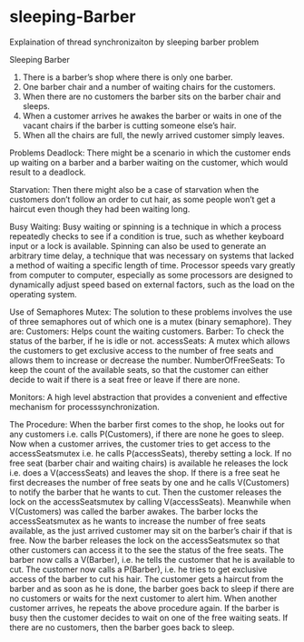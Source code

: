 sleeping-Barber
===============

Explaination of thread synchronizaiton by sleeping barber problem

Sleeping Barber

1.	There is a barber’s shop where there is only one barber.
2.	One barber chair and a number of waiting chairs for the customers.
3.	When there are no customers the barber sits on the barber chair and sleeps. 
4.	When a customer arrives he awakes the barber or waits in one of the vacant chairs if the barber is cutting someone else’s hair.
5.	When all the chairs are full, the newly arrived customer simply leaves.

Problems
Deadlock:
There might be a scenario in which the customer ends up waiting on a barber and a barber waiting on the customer, which would result to a deadlock.

Starvation:
Then there might also be a case of starvation when the customers don’t follow an order to cut hair, as some people won’t get a haircut even though they had been waiting long.

Busy Waiting:
Busy waiting or spinning is a technique in which a process repeatedly checks to see if a condition is true, such as whether keyboard input or a lock is available. Spinning can also be used to generate an arbitrary time delay, a technique that was necessary on systems that lacked a method of waiting a specific length of time. Processor speeds vary greatly from computer to computer, especially as some processors are designed to dynamically adjust speed based on external factors, such as the load on the operating system.



Use of Semaphores
Mutex:
The solution to these problems involves the use of three semaphores out of which one is a mutex (binary semaphore). They are:
Customers: Helps count the waiting customers.
 Barber: To check the status of the barber, if he is idle or not.
accessSeats: A mutex which allows the customers to get exclusive access to the number of free seats and allows them to increase or decrease the number.
NumberOfFreeSeats: To keep the count of the available seats, so that the customer can either decide to wait if there is a seat free or leave if there are none.

Monitors:
A high level abstraction that provides a convenient and effective mechanism for processsynchronization.


The Procedure:
 When the barber first comes to the shop, he looks out for any customers i.e. calls P(Customers), if there are none he goes to sleep.
    Now when a customer arrives, the customer tries to get access to the accessSeatsmutex i.e. he calls P(accessSeats), thereby setting a lock.
    If no free seat (barber chair and waiting chairs) is available he releases the lock i.e. does a V(accessSeats) and leaves the shop.
    If there is a free seat he first decreases the number of free seats by one and he calls V(Customers) to notify the barber that he wants to cut.
    Then the customer releases the lock on the accessSeatsmutex by calling V(accessSeats).
    Meanwhile when V(Customers) was called the barber awakes.
    The barber locks the accessSeatsmutex as he wants to increase the number of free seats available, as the just arrived customer may sit on the barber’s chair if that is free.
    Now the barber releases the lock on the accessSeatsmutex so that other customers can access it to the see the status of the free seats.
    The barber now calls a V(Barber), i.e. he tells the customer that he is available to cut.
    The customer now calls a P(Barber), i.e. he tries to get exclusive access of the barber to cut his hair.
    The customer gets a haircut from the barber and as soon as he is done, the barber goes back to sleep if there are no customers or waits for the next customer to alert him.
    When another customer arrives, he repeats the above procedure again.
    If the barber is busy then the customer decides to wait on one of the free waiting seats.
    If there are no customers, then the barber goes back to sleep.
